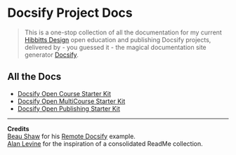 # Docsify Project Docs

> This is a one-stop collection of all the documentation for my current [Hibbitts Design](https://hibbittsdesign.org/) open education and publishing Docsify projects, delivered by - you guessed it - the magical documentation site generator [Docsify](https://docsify.js.org/#/).

## All the Docs

* [Docsify Open Course Starter Kit](https://paulhibbitts.github.io/docsify-project-docs/?basePath=https://raw.githubusercontent.com/hibbitts-design/docsify-open-course-starter-kit/main)
* [Docsify Open MultiCourse Starter Kit](https://paulhibbitts.github.io/docsify-project-docs/?basePath=https://raw.githubusercontent.com/hibbitts-design/docsify-open-multicourse-starter-kit/main)
* [Docsify Open Publishing Starter Kit](https://paulhibbitts.github.io/docsify-project-docs/?basePath=https://raw.githubusercontent.com/hibbitts-design/docsify-open-publishing-starter-kit/main)

---

**Credits**  
[Beau Shaw](https://github.com/DaddyWarbucks) for his [Remote Docsify](https://github.com/DaddyWarbucks/remote-docsify) example.  
[Alan Levine](https://github.com/cogdog) for the inspiration of a consolidated ReadMe collection.
